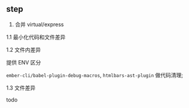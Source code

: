 

## step

1. 合并 virtual/express

1.1  最小化代码和文件差异

1.2  文件内差异

  提供 ENV 区分

  `ember-cli/babel-plugin-debug-macros`, `htmlbars-ast-plugin` 做代码清理;


1.3 文件差异

  todo